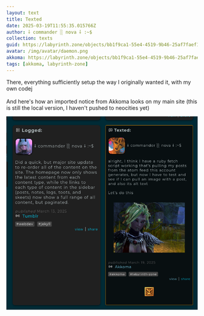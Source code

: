 ```yaml
---
layout: text
title: Texted
date: 2025-03-19T11:55:35.015766Z
author: ⸸ commander ░ nova ⸸ :~$
collection: texts
guid: https://labyrinth.zone/objects/bb1f9ca1-55e4-4519-9b46-25af7faef12e
avatar: /img/avatar/daemon.png
akkoma: https://labyrinth.zone/objects/bb1f9ca1-55e4-4519-9b46-25af7faef12e
tags: [akkoma, labyrinth-zone]
---
```


<p>There, everything sufficiently setup the way I originally wanted it, with my own codej<br><br>And here's how an imported notice from Akkoma looks on my main site (this is still the local version, I haven't pushed to neocities yet)</p>
<img src="/assets/text_media/8f4316ccdf0c1ab2a6db2bcd6d57f669d2f360533fe51e85b81cfbdb11dfdea6.png" alt="">